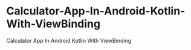 # Calculator-App-In-Android-Kotlin-With-ViewBinding
Calculator App In Android Kotlin With ViewBinding
